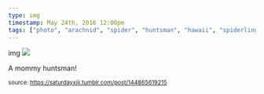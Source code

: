 ```yaml
---
type: img
timestamp: May 24th, 2016 12:00pm
tags: ["photo", "arachnid", "spider", "huntsman", "hawaii", "spiderlings", "photography"]
---
```

img
<img src="https://saturdayxiii.github.io/media/144865619215.jpg"/>

A mommy huntsman!
 
      
      
      
      
      
  
<small>source: https://saturdayxiii.tumblr.com/post/144865619215</small>